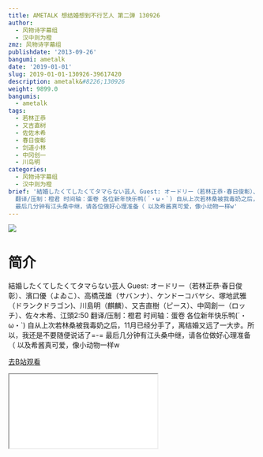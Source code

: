 ```yaml
---
title: AMETALK 想结婚想到不行艺人 第二弹 130926
author:
  - 风物诗字幕组
  - 汉中则为橙
zmz: 风物诗字幕组
publishdate: '2013-09-26'
bangumi: ametalk
date: '2019-01-01'
slug: 2019-01-01-130926-39617420
description: ametalk&#8226;130926
weight: 9899.0
bangumis:
  - ametalk
tags:
  - 若林正恭
  - 又吉直树
  - 佐佐木希
  - 春日俊彰
  - 剑道小林
  - 中冈创一
  - 川岛明
categories:
  - 风物诗字幕组
  - 汉中则为橙
brief: '結婚したくてしたくてタマらない芸人 Guest: オードリー（若林正恭·春日俊彰）、濱口優（よゐこ）、高橋茂雄（サバンナ）、ケンドーコバヤシ、塚地武雅（ドランクドラゴン)、川島明（麒麟）、又吉直樹（ピース）、中岡創一（ロッチ）、佐々木希、江頭2:50
  翻译/压制：橙君 时间轴：蛋卷 各位新年快乐鸭(´・ω・`) 自从上次若林桑被我毒奶之后，11月已经分手了，离结婚又远了一大步。所以，我还是不要随便说话了=-=
  最后几分钟有江头桑中继，请各位做好心理准备（ 以及希酱真可爱，像小动物一样w'
---
```

![](https://i.imgur.com/CoVAv4V.jpg)
# 简介  
結婚したくてしたくてタマらない芸人
Guest: オードリー（若林正恭·春日俊彰）、濱口優（よゐこ）、高橋茂雄（サバンナ）、ケンドーコバヤシ、塚地武雅（ドランクドラゴン)、川島明（麒麟）、又吉直樹（ピース）、中岡創一（ロッチ）、佐々木希、江頭2:50
翻译/压制：橙君 时间轴：蛋卷
各位新年快乐鸭(´・ω・`)
自从上次若林桑被我毒奶之后，11月已经分手了，离结婚又远了一大步。所以，我还是不要随便说话了=-=
最后几分钟有江头桑中继，请各位做好心理准备（
以及希酱真可爱，像小动物一样w  

[去B站观看](https://www.bilibili.com/video/av39617420/)
<div class ="resp-container"><iframe class="testiframe" src="//player.bilibili.com/player.html?aid=39617420"", scrolling="no", allowfullscreen="true" > </iframe></div> 
